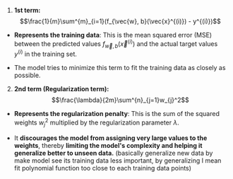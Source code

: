 1) **1st term:** $$\frac{1}{m}\sum^{m}_{i=1}(f_{\vec{w}, b}(\vec{x}^{(i)}) - y^{(i)})$$
- **Represents the training data**: This is the mean squared error (MSE) between the predicted values $f_{\vec{w}, b}(\vec{x}^{(i)})$  and the actual target values $y^{(i)}$ in the training set.
	
- The model tries to minimize this term to fit the training data as closely as possible.


2) **2nd term (Regularization term):** $$\frac{\lambda}{2m}\sum^{n}_{j=1}w_{j}^2$$
- **Represents the regularization penalty**: This is the sum of the squared weights $w_{j}^2$ multiplied by the regularization parameter $\lambda$.
	
- It **discourages the model from assigning very large values to the weights**, thereby **limiting the model's complexity and helping it generalize better to unseen data.** (basically generalize new data by make model see its training data less important, by generalizing I mean fit polynomial function too close to each training data points)
